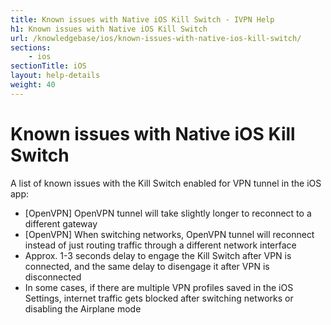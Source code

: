 ```yaml
---
title: Known issues with Native iOS Kill Switch - IVPN Help
h1: Known issues with Native iOS Kill Switch
url: /knowledgebase/ios/known-issues-with-native-ios-kill-switch/
sections:
    - ios
sectionTitle: iOS
layout: help-details
weight: 40
---
```

# Known issues with Native iOS Kill Switch

A list of known issues with the Kill Switch enabled for VPN tunnel in the iOS app:

* [OpenVPN] OpenVPN tunnel will take slightly longer to reconnect to a different gateway
* [OpenVPN] When switching networks, OpenVPN tunnel will reconnect instead of just routing traffic through a different network interface
* Approx. 1-3 seconds delay to engage the Kill Switch after VPN is connected, and the same delay to disengage it after VPN is disconnected
* In some cases, if there are multiple VPN profiles saved in the iOS Settings, internet traffic gets blocked after switching networks or disabling the Airplane mode
